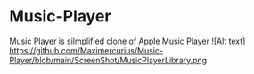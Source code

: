 # Music-Player
  Music Player is silmplified clone of Apple Music Player
![Alt text] https://github.com/Maximercurius/Music-Player/blob/main/ScreenShot/MusicPlayerLibrary.png
